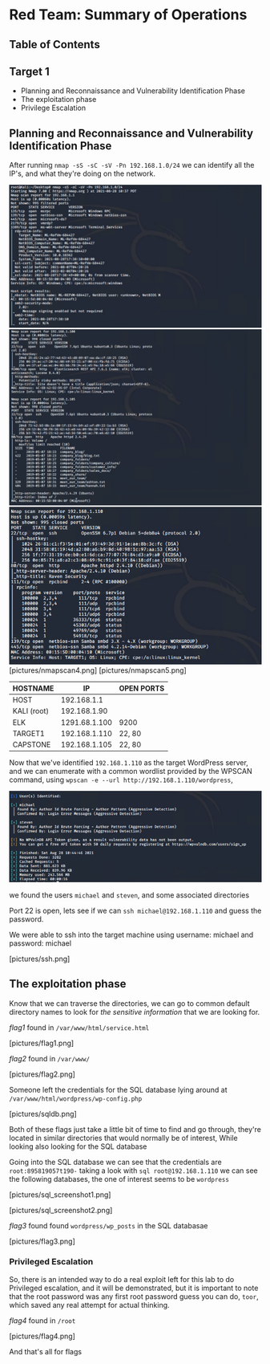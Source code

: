 # Red Team: Summary of Operations
## Table of Contents
## **Target 1**
  - Planning and Reconnaissance and Vulnerability Identification Phase
  - The exploitation phase
  - Privilege Escalation

## Planning and Reconnaissance and Vulnerability Identification Phase

After running `nmap -sS -sC -sV -Pn 192.168.1.0/24` we can identify all the IP's, and what they're doing on the network.

![alt_text](pictures/nmapscan1.PNG)
![alt_text](pictures/nmapscan2.PNG)
![alt_text](pictures/nmapscan3.png)
[pictures/nmapscan4.png]
[pictures/nmapscan5.png]

| HOSTNAME       |     IP        | OPEN PORTS |
|----------------|---------------|------------|
| HOST           | 192.168.1.1   |            |
| KALI (root)    | 192.168.1.90  |            |
| ELK            | 1291.68.1.100 |   9200     |
| TARGET1        | 192.168.1.110 |  22, 80    |
| CAPSTONE       | 192.168.1.105 |  22, 80    |

Now that we've identified `192.168.1.110` as the target WordPress server, and we can enumerate with a common wordlist provided by the WPSCAN command, using `wpscan -e --url http://192.168.1.110/wordpress`,

![alt_text](https://github.com/masterchef760/Project-3/blob/efbd34557f3853f806b88f71b0e7c0cf8c41aaa6/pictures/wpscan.PNG)

we found the users `michael` and `steven`, and some associated directories

Port 22 is open, lets see if we can `ssh michael@192.168.1.110` and guess the password.

We were able to ssh into the target machine using username: michael and password: michael

[pictures/ssh.png]

## The exploitation phase
Know that we can traverse the directories, we can go to common default directory names to look for *the sensitive information* that we are looking for.

*flag1*
found in `/var/www/html/service.html`

[pictures/flag1.png]

*flag2*
found in `/var/www/`

[pictures/flag2.png]

Someone left the credentials for the SQL database lying around at `/var/www/html/wordpress/wp-config.php`

[pictures/sqldb.png]

Both of these flags just take a little bit of time to find and go through, they're located in similar directories that would normally be of interest, While looking also looking for the SQL database

Going into the SQL database we can see that the credentials are `root:895819057t190-` taking a look with `sql root@192.168.1.110` we can see the following databases, the one of interest seems to be `wordpress`

[pictures/sql_screenshot1.png]

[pictures/sql_screenshot2.png]

*flag3* found found `wordpress/wp_posts` in the SQL databasae

[pictures/flag3.png]

### Privileged Escalation

So, there is an intended way to do a real exploit left for this lab to do Privileged escalation, and it will be demonstrated, but it is important to note that the root password was any first root password guess you can do, `toor`, which saved any real attempt for actual thinking.

*flag4* 
found in `/root`

[pictures/flag4.png]

And that's all for flags
